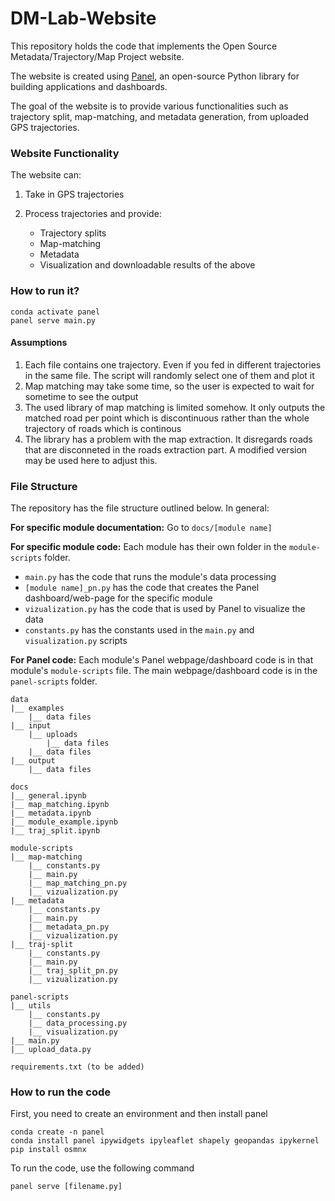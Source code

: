 # DM-Lab-Website
This repository holds the code that implements the Open Source Metadata/Trajectory/Map Project website.

The website is created using [Panel](https://panel.holoviz.org), an open-source Python library for building applications and dashboards. 

The goal of the website is to provide various functionalities such as trajectory split, map-matching, and metadata generation, from uploaded GPS trajectories.

### Website Functionality
The website can:

1. Take in GPS trajectories
2. Process trajectories and provide:
    
    * Trajectory splits
    * Map-matching
    * Metadata
    * Visualization and downloadable results of the above

### How to run it?
```
conda activate panel
panel serve main.py
```
#### Assumptions
1. Each file contains one trajectory. Even if you fed in different trajectories in the same file. The script will randomly select one of them and plot it
2. Map matching may take some time, so the user is expected to wait for sometime to see the output
3. The used library of map matching is limited somehow. It only outputs the matched road per point which is discontinuous rather than the whole trajectory of roads which is continous
4. The library has a problem with the map extraction. It disregards roads that are disconneted in the roads extraction part. A modified version may be used here to adjust this.

### File Structure
The repository has the file structure outlined below. In general:

**For specific module documentation:** Go to `docs/[module name]`

**For specific module code:** Each module has their own folder in the `module-scripts` folder. 
* `main.py` has the code that runs the module's data processing
* `[module name]_pn.py` has the code that creates the Panel dashboard/web-page for the specific module
* `vizualization.py` has the code that is used by Panel to visualize the data
* `constants.py` has the constants used in the `main.py` and `visualization.py` scripts

**For Panel code:** Each module's Panel webpage/dashboard code is in that module's `module-scripts` file. The main webpage/dashboard code is in the `panel-scripts` folder.

```
data
|__ examples
    |__ data files
|__ input
    |__ uploads
        |__ data files
    |__ data files
|__ output
    |__ data files

docs
|__ general.ipynb
|__ map_matching.ipynb
|__ metadata.ipynb
|__ module_example.ipynb
|__ traj_split.ipynb

module-scripts
|__ map-matching
    |__ constants.py
    |__ main.py
    |__ map_matching_pn.py
    |__ vizualization.py
|__ metadata
    |__ constants.py
    |__ main.py
    |__ metadata_pn.py
    |__ vizualization.py
|__ traj-split
    |__ constants.py
    |__ main.py
    |__ traj_split_pn.py
    |__ vizualization.py

panel-scripts
|__ utils
    |__ constants.py
    |__ data_processing.py
    |__ visualization.py
|__ main.py
|__ upload_data.py

requirements.txt (to be added)
```

### How to run the code
First, you need to create an environment and then install panel
```
conda create -n panel
conda install panel ipywidgets ipyleaflet shapely geopandas ipykernel
pip install osmnx
```

To run the code, use the following command
```
panel serve [filename.py]
```
